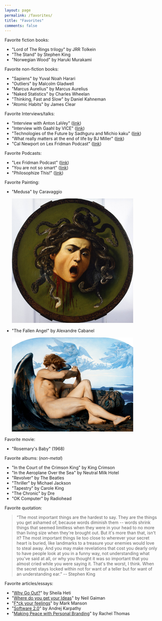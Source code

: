 ```yaml
---
layout: page
permalink: /favorites/
title: "Favorites"
comments: false
---
```




Favorite fiction books:

- "Lord of The Rings trilogy" by JRR Tolkein
- "The Stand" by Stephen King
- "Norwegian Wood" by Haruki Murakami



Favorite non-fiction books:

- "Sapiens" by Yuval Noah Harari
- "Outliers" by Malcolm Gladwell
- "Marcus Aurelius" by Marcus Aurelius
- "Naked Statistics" by Charles Wheelan
- "Thinking, Fast and Slow" by Daniel Kahneman
- "Atomic Habits" by James Clear


Favorite Interviews/talks:

- "Interview with Anton LaVey" ([link](https://www.youtube.com/watch?v=QL-Dl3y6rDU))
- "Interview with Gaahl by VICE" ([link](https://www.youtube.com/watch?v=32iX5lbVDto&ab_channel=VICE))
- "Technologies of the Future by Sadhguru and Michio kaku" ([link](https://www.youtube.com/watch?v=4RQ44wQwpCc&ab_channel=Adiyogi))
- "What really matters at the end of life by BJ Miller" ([link](https://www.youtube.com/watch?v=apbSsILLh28&ab_channel=TED))
- "Cal Newport on Lex Fridman Podcast" ([link](https://www.youtube.com/watch?v=y3Umo_jd5AA&t=5123s&ab_channel=LexFridman))


Favorite Podcasts:

- "Lex Fridman Podcast" ([link](https://www.youtube.com/c/lexfridman/videos))
- "You are not so smart" ([link](https://youarenotsosmart.com/podcast/))
- "Philosophize This!" ([link](https://www.philosophizethis.org/podcasts))


Favorite Painting:

- "Medusa" by Caravaggio

  <img src="/images/medusa-painting.jpg" width="400" height="410" alt="fallen-angel"/>


- "The Fallen Angel" by Alexandre Cabanel


  <img src="/images/fallen-angel.jpg" width="400" height="310" alt="fallen-angel"/>

  
Favorite movie:
- "Rosemary's Baby" (1968)

Favorite albums: (*non-metal*)
- "In the Court of the Crimson King" by King Crimson
- "In the Aeroplane Over the Sea" by Neutral Milk Hotel
- "Revolver" by The Beatles
- "Thriller" by Michael Jackson
- "Tapestry" by Carole King
- "The Chronic" by Dre
- "OK Computer" by Radiohead

Favorite quotation:

> “The most important things are the hardest to say. They are the things you get ashamed of, because words diminish them -- 
 words shrink things that seemed limitless when they were in your head to no more than living size when they're brought out. 
 But it's more than that, isn't it? The most important things lie too close to wherever your secret heart is buried, like 
 landmarks to a treasure your enemies would love to steal away. And you may make revelations that cost you dearly only to have 
people look at you in a funny way, not understanding what you've said at all, or why you thought it was so important that you 
almost cried while you were saying it. That's the worst, I think. 
When the secret stays locked within not for want of a teller but for want of an understanding ear.” -- Stephen King

Favorite articles/essays:

- "[Why Go Out?](https://thoughtcatalog.com/sheila-heti/2013/07/why-go-out/)" by Sheila Heti
- "[Where do you get your Ideas](https://www.neilgaiman.com/Cool_Stuff/Essays/Essays_By_Neil/Where_do_you_get_your_ideas%253F)" by Neil Gaiman
- "[F*ck your feelings](https://markmanson.net/fuck-your-feelings)" by Mark Manson
- "[Software 2.0](https://karpathy.medium.com/software-2-0-a64152b37c35)" by Andrej Karpathy
- "[Making Peace with Personal Branding](https://www.fast.ai/2017/12/18/personal-brand/)" by Rachel Thomas
